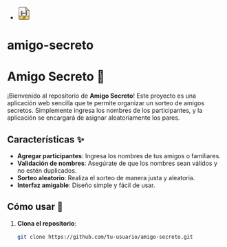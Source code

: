 - <img src="assets/js.png" width="30" alt="Logo de JavaScript">
# amigo-secreto
# Amigo Secreto 🎁

¡Bienvenido al repositorio de **Amigo Secreto**! Este proyecto es una aplicación web sencilla que te permite organizar un sorteo de amigos secretos. Simplemente ingresa los nombres de los participantes, y la aplicación se encargará de asignar aleatoriamente los pares.

## Características ✨

- **Agregar participantes**: Ingresa los nombres de tus amigos o familiares.
- **Validación de nombres**: Asegúrate de que los nombres sean válidos y no estén duplicados.
- **Sorteo aleatorio**: Realiza el sorteo de manera justa y aleatoria.
- **Interfaz amigable**: Diseño simple y fácil de usar.

## Cómo usar 🚀

1. **Clona el repositorio**:
   ```bash
   git clone https://github.com/tu-usuario/amigo-secreto.git
